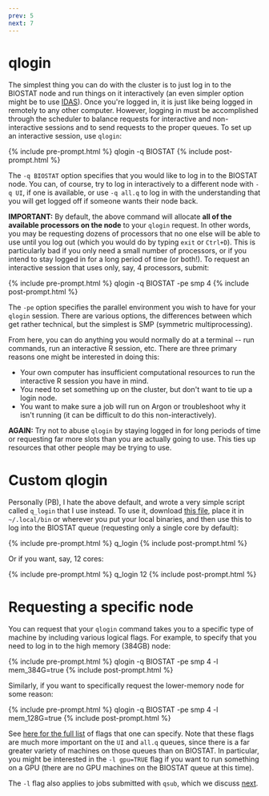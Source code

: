 ```yaml
---
prev: 5
next: 7
---
```


# qlogin

The simplest thing you can do with the cluster is to just log in to the BIOSTAT
node and run things on it interactively (an even simpler option might be to use
[IDAS](1.html#connecting-through-idas)). Once you're logged in, it is just like
being logged in remotely to any other computer. However, logging in must be
accomplished through the scheduler to balance requests for interactive and
non-interactive sessions and to send requests to the proper queues. To set up an
interactive session, use `qlogin`:

{% include pre-prompt.html %}
qlogin -q BIOSTAT
{% include post-prompt.html %}

The `-q BIOSTAT` option specifies that you would like to log in to the BIOSTAT node.
You can, of course, try to log in interactively to a different node with `-q
UI`, if one is available, or use `-q all.q` to log in with the understanding
that you will get logged off if someone wants their node back.

**IMPORTANT:** By default, the above command will allocate **all of the
available processors on the node** to your `qlogin` request. In other words,
you may be requesting dozens of processors that no one else will be able to use
until you log out (which you would do by typing `exit` or `Ctrl+D`). This is
particularly bad if you only need a small number of processors, or if you intend
to stay logged in for a long period of time (or both!). To request an
interactive session that uses only, say, 4 processors, submit:

{% include pre-prompt.html %}
qlogin -q BIOSTAT -pe smp 4
{% include post-prompt.html %}

The `-pe` option specifies the parallel environment you wish to have for your
`qlogin` session. There are various options, the differences between which get
rather technical, but the simplest is SMP (symmetric multiprocessing).

From here, you can do anything you would normally do at a terminal -- run commands, run an interactive R session, etc. There are three primary reasons one might be interested in doing this:

* Your own computer has insufficient computational resources to run the interactive R session you have in mind.
* You need to set something up on the cluster, but don't want to tie up a login node.
* You want to make sure a job will run on Argon or troubleshoot why it isn't running (it can be difficult to do this non-interactively).

**AGAIN:** Try not to abuse `qlogin` by staying logged in for long periods of time or requesting far more slots than you are actually going to use. This ties up resources that other people may be trying to use.

# Custom qlogin

Personally (PB), I hate the above default, and wrote a very simple script called `q_login` that I use instead. To use it, download [this file](https://raw.githubusercontent.com/IowaBiostat/hpc/gh-pages/misc/q_login), place it in `~/.local/bin` or wherever you put your local binaries, and then use this to log into the BIOSTAT queue (requesting only a single core by default):

{% include pre-prompt.html %}
q_login
{% include post-prompt.html %}

Or if you want, say, 12 cores:

{% include pre-prompt.html %}
q_login 12
{% include post-prompt.html %}

# Requesting a specific node

You can request that your `qlogin` command takes you to a specific type of machine by including various logical flags. For example, to specify that you need to log in to the high memory (384GB) node:

{% include pre-prompt.html %}
qlogin -q BIOSTAT -pe smp 4 -l mem_384G=true 
{% include post-prompt.html %}

Similarly, if you want to specifically request the lower-memory node for some reason:

{% include pre-prompt.html %}
qlogin -q BIOSTAT -pe smp 4 -l mem_128G=true 
{% include post-prompt.html %}

See [here for the full list](
https://uiowa.atlassian.net/wiki/spaces/hpcdocs/pages/76513452/Advanced+Job+Submission) of flags that one can specify. Note that these flags are much more important on the `UI` and `all.q` queues, since there is a far greater variety of machines on those queues than on BIOSTAT. In particular, you might be interested in the `-l gpu=TRUE` flag if you want to run something on a GPU (there are no GPU machines on the BIOSTAT queue at this time).

The `-l` flag also applies to jobs submitted with `qsub`, which we discuss [next](7.html).
